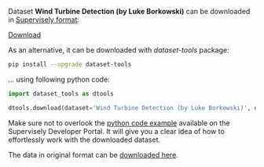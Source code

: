 Dataset **Wind Turbine Detection (by Luke Borkowski)** can be downloaded in [Supervisely format](https://developer.supervisely.com/api-references/supervisely-annotation-json-format):

 [Download](https://assets.supervisely.com/supervisely-supervisely-assets-public/teams_storage/h/F/LK/IvXWClNo6F4rFLXd7XdHNceciSNdoyX7KhzsdpENEU6pwa62q7EquktG372SbdLHKGV9SQR3BP6fMi1f1Xda4KIbL7U9weYbvEpp1fFttuKS87xOzgRfOM32g6gl.tar)

As an alternative, it can be downloaded with *dataset-tools* package:
``` bash
pip install --upgrade dataset-tools
```

... using following python code:
``` python
import dataset_tools as dtools

dtools.download(dataset='Wind Turbine Detection (by Luke Borkowski)', dst_dir='~/dataset-ninja/')
```
Make sure not to overlook the [python code example](https://developer.supervisely.com/getting-started/python-sdk-tutorials/iterate-over-a-local-project) available on the Supervisely Developer Portal. It will give you a clear idea of how to effortlessly work with the downloaded dataset.

The data in original format can be [downloaded here](https://github.com/lbborkowski/wind-turbine-detector/archive/refs/heads/master.zip).